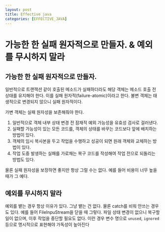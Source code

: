 ```yaml
---
layout: post
title: Effective java
categories: [EFFECTIVE_JAVA]
---
```


# 가능한 한 실패 원자적으로 만들자. & 예외를 무시하지 말라

## 가능한 한 실패 원자적으로 만들자.

일반적으로 트랜잭션 같이 호출된 메소드가 실패하더라도 해당 객체는 메소드 호출 전 상태를 유지해야 한다. 이를 실패 원자적(failure-atomic)이라고 한다.
불변 객체는 태생적으로 변경되지 않으니 실패 원자적이다.

가변 객체는 실패 원자성을 보존해줘야 한다.
1. 일반적으로 객체 내부 상태 변경 전 잠재적 예외 가능성을 유효성 검사로 걸러낸다.
2. 실패할 가능성이 있는 모든 코드를, 객체의 상태를 바꾸는 코드보다 앞에 배치하는 방법이 있다. 
3. 객체의 임시 복사본을 두고 작업을 수행하고 성공이 되면 원래 객체와 교체하는 방법이 있다.
4. 작업 도중 발생하는 실패를 가로채는 복구 코드를 작성해여 작업 전으로 되돌리는 방법도 있다.

물론 실패 원자성을 보장하면 좋지만 항상 그럴 수는 없다. 예를 들어 비용이 너무 높을 때가 그 예다.

## 예외를 무시하지 말라

예외를 뱉는 경우 항상 이유가 있다. 그냥 뱉는 건 없다.  물론 catch를 비워 안쓰는 경우도 있다. 예를 들어 FileInpuStream을 닫을 때 그렇다. 
파일 상태 변경이 없으니 복구할 일이 없으며, 이후 작업을 중단할 필요도 없다.  이런 경우 변수 명으로 `unused`, `ignored`등으로 명시적으로 표현해야 가독성이 높아진다
